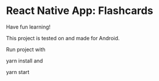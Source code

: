 # React Native App: Flashcards

Have fun learning!

This project is tested on and made for Android.

Run project with

yarn install   and

yarn start